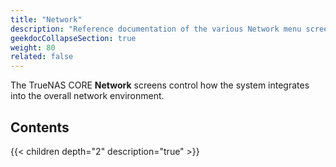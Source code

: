 ```yaml
---
title: "Network"
description: "Reference documentation of the various Network menu screens."
geekdocCollapseSection: true
weight: 80
related: false
---
```


The TrueNAS CORE **Network** screens control how the system integrates into the overall network environment.

## Contents

{{< children depth="2" description="true" >}}
